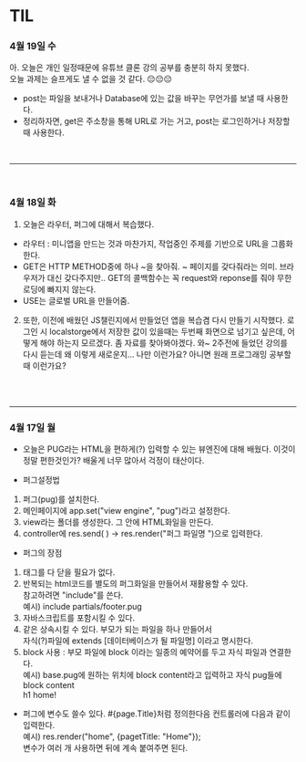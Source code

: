 <h1>TIL</H1>

<h3> 4월 19일 수 </h3>
아. 오늘은 개인 일정때문에 유튜브 클론 강의 공부를 충분히 하지 못했다. 
<br>오늘 과제는 슬프게도 낼 수 없을 것 같다. 😔😔😔

- post는 파일을 보내거나 Database에 있는 값을 바꾸는 무언가를 보낼 때 사용한다.
- 정리하자면, get은 주소창을 통해 URL로 가는 거고,
  post는 로그인하거나 저장할 때 사용한다.

<br>
<hr>
<br>

<h3> 4월 18일 화</h3>

1. 오늘은 라우터, 퍼그에 대해서 복습했다.

- 라우터 : 미니앱을 만드는 것과 마찬가지, 작업중인 주제를 기반으로 URL을 그룹화한다.
- GET은 HTTP METHOD중에 하나 ~을 찾아줘. ~ 페이지를 갖다줘라는 의미. 브라우저가 대신 갖다주지만.. GET의 콜백함수는 꼭 request와 reponse를 줘야 무한로딩에 빠지지 않는다.
- USE는 글로벌 URL을 만들어줌.

2. 또한, 이전에 배웠던 JS챌린지에서 만들었던 앱을 복습겸 다시 만들기 시작했다.
   로그인 시 localstorge에서 저장한 값이 있을때는 두번째 화면으로 넘기고 싶은데, 어떻게 해야 하는지 모르겠다. 좀 자료를 찾아봐야겠다.
   와~ 2주전에 들었던 강의를 다시 듣는데 왜 이렇게 새로운지... 나만 이런가요? 아니면 원래 프로그래밍 공부할때 이런가요?

<br>
<br>
<hr>

<h3> 4월 17일 월</h3>

- 오늘은 PUG라는 HTML을 편하게(?) 입력할 수 있는 뷰엔진에 대해 배웠다.
  이것이 정말 편한것인가? 배울게 너무 많아서 걱정이 태산이다.

- 퍼그설정법

1. 퍼그(pug)를 설치한다.
2. 메인페이지에 app.set("view engine", "pug")라고 설정한다.
3. view라는 폴더를 생성한다. 그 안에 HTML화일을 만든다.
4. controller에 res.send( ) -> res.render("퍼그 파일명 ")으로 입력한다.

- 퍼그의 장점

1. 태그를 다 닫을 필요가 없다.
2. 반복되는 html코드를 별도의 퍼그화일을 만들어서 재활용할 수 있다.
   <br>참고하려면 "include"를 쓴다.
   <br>예시) include partials/footer.pug
3. 자바스크립트를 포함시킬 수 있다.
4. 같은 상속시킬 수 있다. 부모가 되는 파일을 하나 만들어서 <br>자식(?)파일에 extends [데이터베이스가 될 파일명] 이라고 명시한다.
5. block 사용 : 부모 파일에 block 이라는 일종의 예약어를 두고 자식 파일과 연결한다. <br>
   예시) base.pug에 원하는 위치에 block content라고 입력하고 자식 pug들에 <br>
   block content
   <br> h1 home!

- 퍼그에 변수도 쓸수 있다.
  #{page.Title}처럼 정의한다음 컨트롤러에 다음과 같이 입력한다.
  <br> 예시) res.render("home", {pagetTitle: "Home"});
  <br> 변수가 여러 개 사용하면 뒤에 계속 붙여주면 된다.
